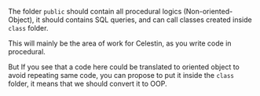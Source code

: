 The folder `public` should contain all procedural logics (Non-oriented-Object), it should contains SQL queries, and can call classes created inside `class` folder.

This will mainly be the area of work for Celestin, as you write code in procedural. 

But If you see that a code here could be translated to oriented object to avoid repeating same code, you can propose to put it inside the `class` folder, it means that we should convert it to OOP.